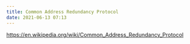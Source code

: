 ```yaml
---
title: Common Address Redundancy Protocol
date: 2021-06-13 07:13
---
```


https://en.wikipedia.org/wiki/Common_Address_Redundancy_Protocol


